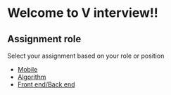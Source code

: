 # Welcome to V interview!!

## Assignment role

Select your assignment based on your role or position

- [Mobile](./mobile)
- [Algorithm](./algorithm)
- [Front end/Back end](./frontend)